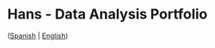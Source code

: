 # Hans - Data Analysis Portfolio 
([Spanish](https://github.com/HansAllTech/Hans_Data_Analysis_Portfolio/blob/main/Proyectos.md#tabla-de-contenido-es--en) | [English](https://github.com/HansAllTech/Hans_Data_Analysis_Portfolio/blob/main/Projects.md#table-of-content-es--en))          
                                          
                                                                                                                                                                                
                                                    
                                                              
                                 
                    
                       
        
    
         
     
   
 
 
 
